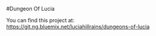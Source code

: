 #Dungeon Of Lucia

You can find this project at: https://git.ng.bluemix.net/luciahillrains/dungeons-of-lucia